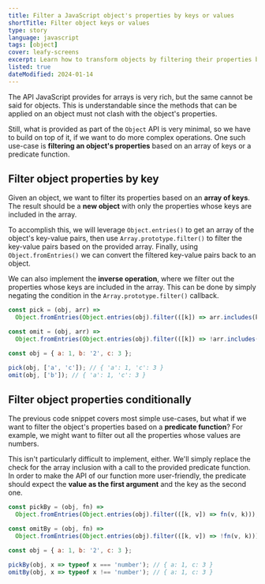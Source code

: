 ```yaml
---
title: Filter a JavaScript object's properties by keys or values
shortTitle: Filter object keys or values
type: story
language: javascript
tags: [object]
cover: leafy-screens
excerpt: Learn how to transform objects by filtering their properties based on an array of keys or a predicate function.
listed: true
dateModified: 2024-01-14
---
```


The API JavaScript provides for arrays is very rich, but the same cannot be said for objects. This is understandable since the methods that can be applied on an object must not clash with the object's properties.

Still, what is provided as part of the `Object` API is very minimal, so we have to build on top of it, if we want to do more complex operations. One such use-case is **filtering an object's properties** based on an array of keys or a predicate function.

## Filter object properties by key

Given an object, we want to filter its properties based on an **array of keys**. The result should be a **new object** with only the properties whose keys are included in the array.

To accomplish this, we will leverage `Object.entries()` to get an array of the object's key-value pairs, then use `Array.prototype.filter()` to filter the key-value pairs based on the provided array. Finally, using `Object.fromEntries()` we can convert the filtered key-value pairs back to an object.

We can also implement the **inverse operation**, where we filter out the properties whose keys are included in the array. This can be done by simply negating the condition in the `Array.prototype.filter()` callback.

```js
const pick = (obj, arr) =>
  Object.fromEntries(Object.entries(obj).filter(([k]) => arr.includes(k)));

const omit = (obj, arr) =>
  Object.fromEntries(Object.entries(obj).filter(([k]) => !arr.includes(k)));

const obj = { a: 1, b: '2', c: 3 };

pick(obj, ['a', 'c']); // { 'a': 1, 'c': 3 }
omit(obj, ['b']); // { 'a': 1, 'c': 3 }
```

## Filter object properties conditionally

The previous code snippet covers most simple use-cases, but what if we want to filter the object's properties based on a **predicate function**? For example, we might want to filter out all the properties whose values are numbers.

This isn't particularly difficult to implement, either. We'll simply replace the check for the array inclusion with a call to the provided predicate function. In order to make the API of our function more user-friendly, the predicate should expect the **value as the first argument** and the key as the second one.

```js
const pickBy = (obj, fn) =>
  Object.fromEntries(Object.entries(obj).filter(([k, v]) => fn(v, k)));

const omitBy = (obj, fn) =>
  Object.fromEntries(Object.entries(obj).filter(([k, v]) => !fn(v, k)));

const obj = { a: 1, b: '2', c: 3 };

pickBy(obj, x => typeof x === 'number'); // { a: 1, c: 3 }
omitBy(obj, x => typeof x !== 'number'); // { a: 1, c: 3 }
```
